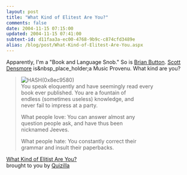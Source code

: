 ```yaml
---
layout: post
title: "What Kind of Elitest Are You?"
comments: false
date: 2004-11-15 07:15:00
updated: 2004-11-15 07:41:00
subtext-id: d11faa3a-ec00-4768-9b9c-c874cfd3489e
alias: /blog/post/What-Kind-of-Elitest-Are-You.aspx
---
```



Apparently, I'm a "Book and Language Snob." So is [Brian Button](http://dotnetjunkies.com/weblog/oneagilecoder/). [Scott Densmore](http://weblogs.asp.net/scottdensmore) is&nbsp_place_holder;a Music Provenu. What kind are you?

> ![HASH(0x8ec9580)](http://images.quizilla.com/T/thebecca/1089623070_cturesbook.jpg)  
You speak eloquently and have seemingly read every  
book ever published. You are a fountain of  
endless (sometimes useless) knowledge, and  
never fail to impress at a party. 
> 
> What people love: You can answer almost any  
question people ask, and have thus been  
nicknamed Jeeves. 
> 
> What people hate: You constantly correct their  
grammar and insult their paperbacks.   
  
[What Kind of Elitist Are You?](http://quizilla.com/users/thebecca/quizzes/What%20Kind%20of%20Elitist%20Are%20You%3F/)  
brought to you by [Quizilla](http://quizilla.com/)
